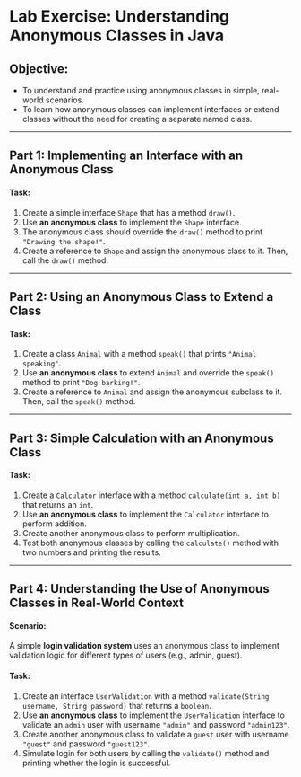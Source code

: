 # Lab Exercise: Understanding Anonymous Classes in Java

## Objective:
- To understand and practice using anonymous classes in simple, real-world scenarios.
- To learn how anonymous classes can implement interfaces or extend classes without the need for creating a separate named class.

---

## Part 1: Implementing an Interface with an Anonymous Class

#### Task:
1. Create a simple interface `Shape` that has a method `draw()`.
2. Use **an anonymous class** to implement the `Shape` interface.
3. The anonymous class should override the `draw()` method to print `"Drawing the shape!"`.
4. Create a reference to `Shape` and assign the anonymous class to it. Then, call the `draw()` method.

---

## Part 2: Using an Anonymous Class to Extend a Class

#### Task:
1. Create a class `Animal` with a method `speak()` that prints `"Animal speaking"`.
2. Use **an anonymous class** to extend `Animal` and override the `speak()` method to print `"Dog barking!"`.
3. Create a reference to `Animal` and assign the anonymous subclass to it. Then, call the `speak()` method.

---

## Part 3: Simple Calculation with an Anonymous Class

#### Task:
1. Create a `Calculator` interface with a method `calculate(int a, int b)` that returns an `int`.
2. Use **an anonymous class** to implement the `Calculator` interface to perform addition.
3. Create another anonymous class to perform multiplication.
4. Test both anonymous classes by calling the `calculate()` method with two numbers and printing the results.

---

## Part 4: Understanding the Use of Anonymous Classes in Real-World Context

#### Scenario:
A simple **login validation system** uses an anonymous class to implement validation logic for different types of users (e.g., admin, guest).

#### Task:
1. Create an interface `UserValidation` with a method `validate(String username, String password)` that returns a `boolean`.
2. Use **an anonymous class** to implement the `UserValidation` interface to validate an `admin` user with username `"admin"` and password `"admin123"`.
3. Create another anonymous class to validate a `guest` user with username `"guest"` and password `"guest123"`.
4. Simulate login for both users by calling the `validate()` method and printing whether the login is successful.

